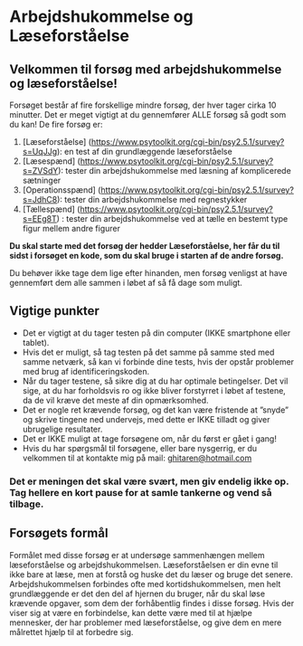# Arbejdshukommelse og Læseforståelse

## Velkommen til forsøg med arbejdshukommelse og læseforståelse!

Forsøget består af fire forskellige mindre forsøg, der hver tager cirka 10 minutter. 
Det er meget vigtigt at du gennemfører ALLE forsøg så godt som du kan!
De fire forsøg er:
1.	[Læseforståelse] (https://www.psytoolkit.org/cgi-bin/psy2.5.1/survey?s=UqJJg): en test af din grundlæggende læseforståelse 
2.	[Læsespænd] (https://www.psytoolkit.org/cgi-bin/psy2.5.1/survey?s=ZVSdY): tester din arbejdshukommelse med læsning af komplicerede sætninger
3.	[Operationsspænd] (https://www.psytoolkit.org/cgi-bin/psy2.5.1/survey?s=JdhC8): tester din arbejdshukommelse med regnestykker
4.	[Tællespænd] (https://www.psytoolkit.org/cgi-bin/psy2.5.1/survey?s=EEg8T) : tester din arbejdshukommelse ved at tælle en bestemt type figur mellem andre figurer

**Du skal starte med det forsøg der hedder Læseforståelse, her får du til sidst i forsøget en kode, som du skal bruge i starten af de andre forsøg.** 

Du behøver ikke tage dem lige efter hinanden, men forsøg venligst at have gennemført dem alle sammen i løbet af så få dage som muligt. 

## Vigtige punkter
- Det er vigtigt at du tager testen på din computer (IKKE smartphone eller tablet). 
- Hvis det er muligt, så tag testen på det samme på samme sted med samme netværk, så kan vi forbinde dine tests, hvis der opstår problemer med brug af identificeringskoden.
- Når du tager testene, så sikre dig at du har optimale betingelser. Det vil sige, at du har forholdsvis ro og ikke bliver forstyrret i løbet af testene, da de vil kræve det meste af din opmærksomhed.
- Det er nogle ret krævende forsøg, og det kan være fristende at ”snyde” og skrive tingene ned undervejs, med dette er IKKE tilladt og giver ubrugelige resultater.  
- Det er IKKE muligt at tage forsøgene om, når du først er gået i gang! 
- Hvis du har spørgsmål til forsøgene, eller bare nysgerrig, er du velkommen til at kontakte mig på mail: ghitaren@hotmail.com 


### Det er meningen det skal være svært, men giv endelig ikke op. Tag hellere en kort pause for at samle tankerne og vend så tilbage. 

## Forsøgets formål
Formålet med disse forsøg er at undersøge sammenhængen mellem læseforståelse og arbejdshukommelsen. Læseforståelsen er din evne til ikke bare at læse, men at forstå og huske det du læser og bruge det senere. Arbejdshukommelsen forbindes ofte med kortidshukommelsen, men helt grundlæggende er det den del af hjernen du bruger, når du skal løse krævende opgaver, som dem der forhåbentlig findes i disse forsøg.
Hvis der viser sig at være en forbindelse, kan dette være med til at hjælpe mennesker, der har problemer med læseforståelse, og give dem en mere målrettet hjælp til at forbedre sig.

